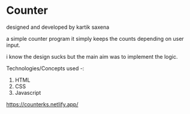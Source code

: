 # Counter
designed and developed by kartik saxena


a simple counter program it simply keeps the counts depending on user input.


i know the design sucks but the main aim was to implement the logic. 


Technologies/Concepts used -:
1) HTML
2) CSS
3) Javascript


https://counterks.netlify.app/
